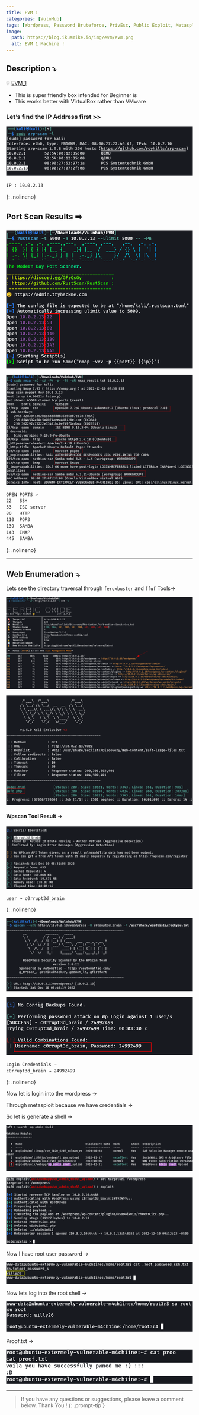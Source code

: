 ```yaml
---
title: EVM 1
categories: [VulnHub]
tags: [Wordpress, Password Bruteforce, PrivEsc, Public Exploit, Metasploit]
image:
  path: https://blog.ikuamike.io/img/evm/evm.png
  alt: EVM 1 Machine !
---
```


## **Description ⤵️**


💡 [EVM_1](https://www.vulnhub.com/entry/evm-1,391/)

- This is super friendly box intended for Beginner is
- This works better with VirtualBox rather than VMware


### Let’s find the IP Address first >>

![Untitled](/Vulnhub-Files/img/EVM_1/Untitled.png)

```bash
IP : 10.0.2.13
```
{: .nolineno}

## Port Scan Results ➡️

![Untitled](/Vulnhub-Files/img/EVM_1/Untitled%201.png)

![Untitled](/Vulnhub-Files/img/EVM_1/Untitled%202.png)

```bash
OPEN PORTS >
22   SSH
53   ISC server
80   HTTP
110  POP3
139  SAMBA
143  IMAP
445  SAMBA
```
{: .nolineno}

---

## Web Enumeration ⤵️

Lets see the directory traversal through `feroxbuster` and `ffuf` Tools→

![Untitled](/Vulnhub-Files/img/EVM_1/Untitled%203.png)

![Untitled](/Vulnhub-Files/img/EVM_1/Untitled%204.png)

#### Wpscan Tool Result →

![Untitled](/Vulnhub-Files/img/EVM_1/Untitled%205.png)

```text
user → c0rrupt3d_brain
```
{: .nolineno}

![Untitled](/Vulnhub-Files/img/EVM_1/Untitled%206.png)

![Untitled](/Vulnhub-Files/img/EVM_1/Untitled%207.png)

```bash
Login Credentials → 
c0rrupt3d_brain → 24992499
```
{: .nolineno}

Now let is login into the wordpress →

Through metasploit because we have credentials →

So let is generate a shell →

![Untitled](/Vulnhub-Files/img/EVM_1/Untitled%208.png)

![Untitled](/Vulnhub-Files/img/EVM_1/Untitled%209.png)

Now I have root user password → 

![Untitled](/Vulnhub-Files/img/EVM_1/Untitled%2010.png)

Now lets log into the root shell →

![Untitled](/Vulnhub-Files/img/EVM_1/Untitled%2011.png)

Proof.txt →

![Untitled](/Vulnhub-Files/img/EVM_1/Untitled%2012.png)

---

> If you have any questions or suggestions, please leave a comment below.
Thank You ! 
{: .prompt-tip }